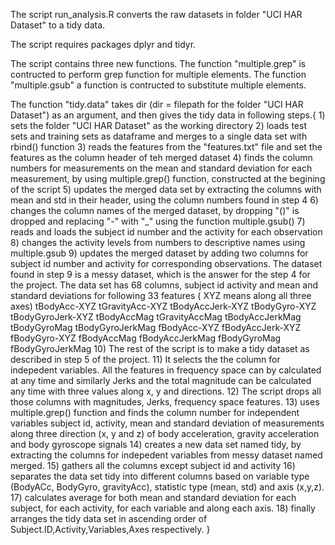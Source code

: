 The script run_analysis.R converts the raw datasets in folder "UCI HAR Dataset" to a tidy data.

The script requires packages dplyr and tidyr.

The script contains three new functions. 
The function "multiple.grep" is contructed to perform grep function for multiple elements.
The function "multiple.gsub" a function is contructed to substitute multiple elements.

The function "tidy.data" takes dir (dir = filepath for the folder "UCI HAR Dataset") as an argument, and then gives the tidy data in following steps.{
      1) sets the folder "UCI HAR Dataset" as the working directory
      2) loads test sets and training sets as dataframe and merges to a single data set with rbind() function
      3) reads the features from the "features.txt" file and set the features as the column header of teh merged dataset
      4) finds the column numbers for measurements on the mean and standard deviation for each measurement, by using multiple.grep() function, constructed at the begining of the script
      5) updates the merged data set by extracting the columns with mean and std in their header, using the column numbers found in step 4
      6) changes the column names of the merged dataset, by dropping "()" is dropped and replacing "-" with "_" using the function multiple.gsub()
      7) reads and loads the subject id number and the activity for each observation
      8) changes the activity levels from numbers to descriptive names using multiple.gsub
      9) updates the merged dataset by adding two columns for subject id number and activity for corresponding observations.
         The dataset found in step 9 is a messy dataset, which is the answer for the step 4 for the project. 
         The data set has 68 columns, 
         	subject id
         	activity and 
         	mean and standard deviations for following 33 features ( XYZ means along all three axes) 
         	tBodyAcc-XYZ
		tGravityAcc-XYZ
		tBodyAccJerk-XYZ
		tBodyGyro-XYZ
		tBodyGyroJerk-XYZ
		tBodyAccMag
		tGravityAccMag
		tBodyAccJerkMag
		tBodyGyroMag
		tBodyGyroJerkMag
		fBodyAcc-XYZ
		fBodyAccJerk-XYZ
		fBodyGyro-XYZ
		fBodyAccMag
		fBodyAccJerkMag
		fBodyGyroMag
		fBodyGyroJerkMag
 	10) The rest of the script is to make a tidy dataset as described in step 5 of the project.
 	11) It selects the the column for indepedent variables. All the features in frequency space can by calculated at
	  any time and similarly Jerks and the total magnitude can be calculated any time with three values along x, y and directions.
	12) The script drops all those columns with magnitudes, Jerks, frequency space features.
	13) uses multiple.grep() function and finds the column number for independent variables subject id, activity, mean and standard deviation of measurements along three direction (x, y and z) of  body acceleration, gravity acceleration and body gyroscope signals
	14) creates a new data set named tidy, by extracting the columns for indepedent variables from messy dataset named merged.
	15) gathers all the columns except subject id and activity
	16) separates the data set tidy into different columns based on variable type (BodyACc, BodyGyro, gravityAcc), statistic type (mean, std) and axis (x,y,z). 
	17) calculates average for both mean and standard deviation for each subject, for each activity, for each variable and along each axis.
	18) finally arranges the tidy data set  in ascending order of Subject.ID,Activity,Variables,Axes respectively.
}
